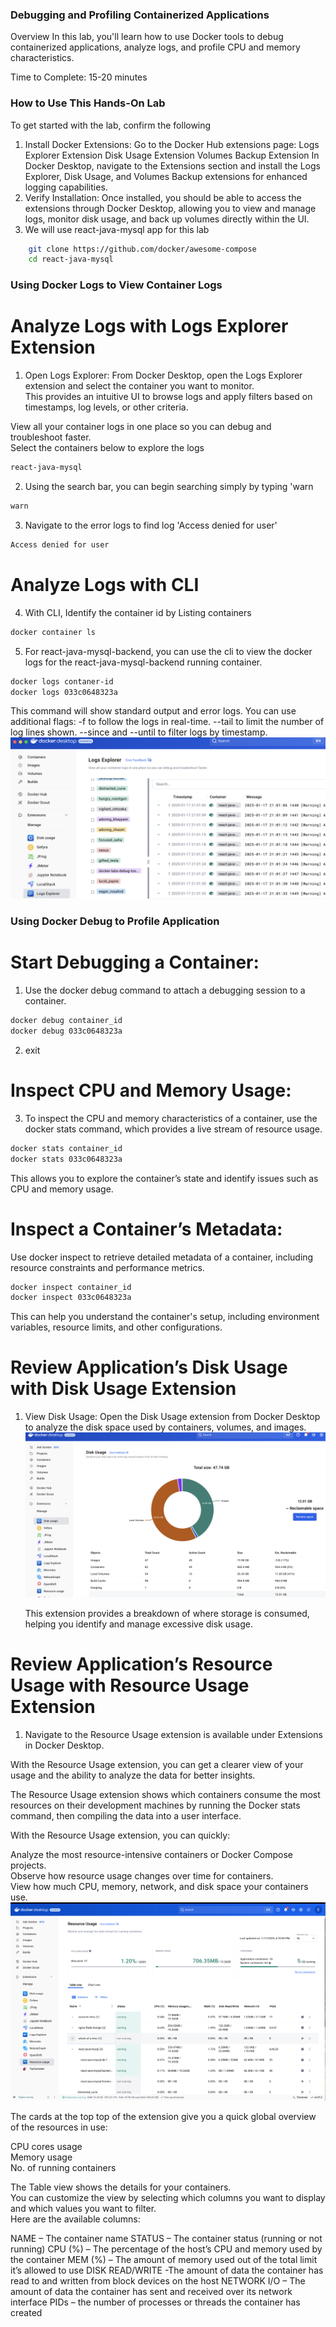 ### Debugging and Profiling Containerized Applications
Overview
In this lab, you'll learn how to use Docker tools to debug containerized applications, analyze logs, and profile CPU and memory characteristics.

Time to Complete: 15-20 minutes

### How to Use This Hands-On Lab
To get started with the lab, confirm the following
1. Install Docker Extensions:
    Go to the Docker Hub extensions page:
        Logs Explorer Extension
        Disk Usage Extension
        Volumes Backup Extension
    In Docker Desktop, navigate to the Extensions section and install the Logs Explorer, Disk Usage, and Volumes Backup extensions for enhanced logging capabilities.
2. Verify Installation:
    Once installed, you should be able to access the extensions through Docker Desktop, allowing you to view and manage logs, monitor disk usage, and back up volumes directly within the UI.
3. We will use react-java-mysql app for this lab
```sh
    git clone https://github.com/docker/awesome-compose
    cd react-java-mysql
```

### Using Docker Logs to View Container Logs
# Analyze Logs with Logs Explorer Extension
1. Open Logs Explorer:
From Docker Desktop, open the Logs Explorer extension and select the container you want to monitor.</br>
This provides an intuitive UI to browse logs and apply filters based on timestamps, log levels, or other criteria.</br>

View all your container logs in one place so you can debug and troubleshoot faster.</br>
Select the containers below to explore the logs</br>
```sh
react-java-mysql
```

2. Using the search bar, you can begin searching simply by typing 'warn
```sh
warn
```

3. Navigate to the error logs to find log 'Access denied for user'
```sh
Access denied for user
```

# Analyze Logs with CLI

4. With CLI, Identify the container id by Listing containers
```sh
docker container ls
```

5. For react-java-mysql-backend, you can use the cli to view the docker logs for the react-java-mysql-backend running container.
```sh
docker logs contaner-id
docker logs 033c0648323a
```
This command will show standard output and error logs. You can use additional flags:
         -f to follow the logs in real-time.
         --tail to limit the number of log lines shown.
         --since and --until to filter logs by timestamp.
![Logs Explorer](https://github.com/artofthepossible/whale-of-a-time/blob/main/labs/images/logsExplorer.png)

### Using Docker Debug to Profile Application
# Start Debugging a Container:
1. Use the docker debug command to attach a debugging session to a container.
```sh
docker debug container_id
docker debug 033c0648323a
```
2. exit

# Inspect CPU and Memory Usage:
3. To inspect the CPU and memory characteristics of a container, use the docker stats command, which provides a live stream of resource usage.
```sh
docker stats container_id
docker stats 033c0648323a
```
This allows you to explore the container’s state and identify issues such as CPU and memory usage.

# Inspect a Container’s Metadata:
Use docker inspect to retrieve detailed metadata of a container, including resource constraints and performance metrics.
```sh
docker inspect container_id
docker inspect 033c0648323a
```
This can help you understand the container's setup, including environment variables, resource limits, and other configurations.

# Review Application’s Disk Usage with Disk Usage Extension
1. View Disk Usage:
    Open the Disk Usage extension from Docker Desktop to analyze the disk space used by containers, volumes, and images.
    ![Disk Usage](https://github.com/artofthepossible/whale-of-a-time/blob/main/labs/images/diskUsage.png)

    This extension provides a breakdown of where storage is consumed, helping you identify and manage excessive disk usage.

# Review Application’s Resource Usage with Resource Usage Extension
1. Navigate to the  Resource Usage extension is available under Extensions in Docker Desktop.


With the Resource Usage extension, you can get a clearer view of your </br>usage and the ability to analyze the data for better insights.</br>

The Resource Usage extension shows which containers consume the most </br>resources on their development machines by running the Docker stats </br>command, then compiling the data into a user interface.</br>

With the Resource Usage extension, you can quickly:</br>

Analyze the most resource-intensive containers or Docker Compose projects.</br>
Observe how resource usage changes over time for containers.</br>
View how much CPU, memory, network, and disk space your containers use.</br>
![Resource Usage](https://github.com/artofthepossible/whale-of-a-time/blob/main/labs/images/resourceUsage.png)

The cards at the top top of the extension give you a quick global overview of the resources in use: </br>

CPU cores usage</br>
Memory usage </br>
No. of running containers</br>

The Table view shows the details for your containers. </br>
You can customize the view by selecting which columns you want to display and which values you want to filter. </br>
Here are the available columns:</br>

NAME – The container name
STATUS – The container status (running or not running)
CPU (%) – The percentage of the host’s CPU and memory used by the container
MEM (%) – The amount of memory used out of the total limit it’s allowed to use
DISK READ/WRITE -The amount of data the container has read to and written from block devices on the host
NETWORK I/O – The amount of data the container has sent and received over its network interface
PIDs – the number of processes or threads the container has created